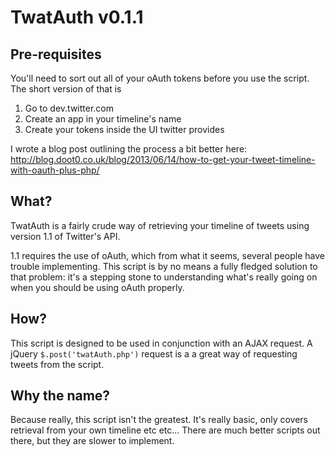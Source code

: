 # TwatAuth v0.1.1

## Pre-requisites
You'll need to sort out all of your oAuth tokens before you use the script. The short version of that is

1. Go to dev.twitter.com
2. Create an app in your timeline's name
3. Create your tokens inside the UI twitter provides

I wrote a blog post outlining the process a bit better here: <a href="http://blog.doot0.co.uk/blog/2013/06/14/how-to-get-your-tweet-timeline-with-oauth-plus-php/">http://blog.doot0.co.uk/blog/2013/06/14/how-to-get-your-tweet-timeline-with-oauth-plus-php/</a>

## What?
TwatAuth is a fairly crude way of retrieving your timeline of tweets using version 1.1 of Twitter's API.

1.1 requires the use of oAuth, which from what it seems, several people have trouble implementing. This script
is by no means a fully fledged solution to that problem: it's a stepping stone to understanding what's really
going on when you should be using oAuth properly.

## How?
This script is designed to be used in conjunction with an AJAX request.
A jQuery ```$.post('twatAuth.php')``` request is a a great way of requesting tweets from the script.

## Why the name?
Because really, this script isn't the greatest. It's really basic, only covers retrieval from your own timeline
etc etc... There are much better scripts out there, but they are slower to implement.
